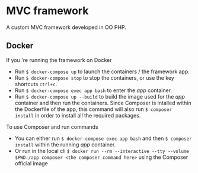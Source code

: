 # MVC framework

A custom MVC framework developed in OO PHP.


## Docker

If you 're running the framework on Docker

- Run `$ docker-compose up` to launch the containers / the framework app.
- Run `$ docker-compose stop` to stop the containers, or use the key shortcuts `ctrl+c`.
- Run `$ docker-compose exec app bash` to enter the _app_ container.
- Run `$ docker-compose up --build` to build the image used for the _app_ container and then run the containers. Since Composer is intalled within the Dockerfile of the app, this command will also run `$ composer install` in order to install all the required packages.

To use Composer and run commands
- You can either run `$ docker-compose exec app bash` and then `$ composer install` within the running _app_ container.
- Or run in the local cli `$ docker run --rm --interactive --tty --volume $PWD:/app composer <the composer command here>` using the Composer official image
